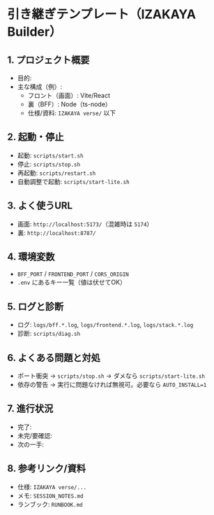 # 引き継ぎテンプレート（IZAKAYA Builder）

## 1. プロジェクト概要
- 目的:
- 主な構成（例）:
  - フロント（画面）: Vite/React
  - 裏（BFF）: Node（ts-node）
  - 仕様/資料: `IZAKAYA verse/` 以下

## 2. 起動・停止
- 起動: `scripts/start.sh`
- 停止: `scripts/stop.sh`
- 再起動: `scripts/restart.sh`
- 自動調整で起動: `scripts/start-lite.sh`

## 3. よく使うURL
- 画面: `http://localhost:5173/`（混雑時は `5174`）
- 裏: `http://localhost:8787/`

## 4. 環境変数
- `BFF_PORT` / `FRONTEND_PORT` / `CORS_ORIGIN`
- `.env` にあるキー一覧（値は伏せてOK）

## 5. ログと診断
- ログ: `logs/bff.*.log`, `logs/frontend.*.log`, `logs/stack.*.log`
- 診断: `scripts/diag.sh`

## 6. よくある問題と対処
- ポート衝突 → `scripts/stop.sh` → ダメなら `scripts/start-lite.sh`
- 依存の警告 → 実行に問題なければ無視可。必要なら `AUTO_INSTALL=1`

## 7. 進行状況
- 完了:
- 未完/要確認:
- 次の一手:

## 8. 参考リンク/資料
- 仕様: `IZAKAYA verse/...`
- メモ: `SESSION_NOTES.md`
- ランブック: `RUNBOOK.md`

